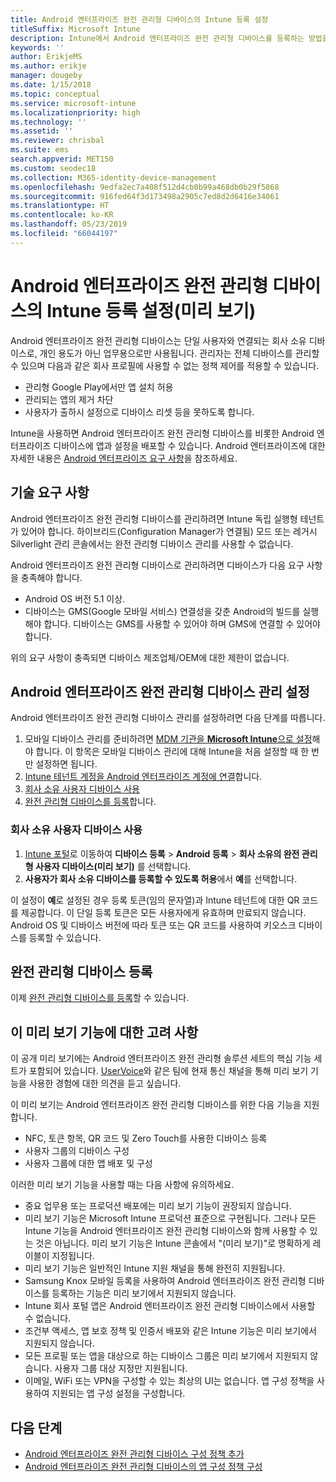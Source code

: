 ```yaml
---
title: Android 엔터프라이즈 완전 관리형 디바이스의 Intune 등록 설정
titleSuffix: Microsoft Intune
description: Intune에서 Android 엔터프라이즈 완전 관리형 디바이스를 등록하는 방법을 알아봅니다.
keywords: ''
author: ErikjeMS
ms.author: erikje
manager: dougeby
ms.date: 1/15/2018
ms.topic: conceptual
ms.service: microsoft-intune
ms.localizationpriority: high
ms.technology: ''
ms.assetid: ''
ms.reviewer: chrisbal
ms.suite: ems
search.appverid: MET150
ms.custom: seodec18
ms.collection: M365-identity-device-management
ms.openlocfilehash: 9edfa2ec7a408f512d4cb0b99a468db0b29f5868
ms.sourcegitcommit: 916fed64f3d173498a2905c7ed8d2d6416e34061
ms.translationtype: HT
ms.contentlocale: ko-KR
ms.lasthandoff: 05/23/2019
ms.locfileid: "66044197"
---
```

# <a name="set-up-intune-enrollment-of-android-enterprise-fully-managed-devices-preview"></a>Android 엔터프라이즈 완전 관리형 디바이스의 Intune 등록 설정(미리 보기)

Android 엔터프라이즈 완전 관리형 디바이스는 단일 사용자와 연결되는 회사 소유 디바이스로, 개인 용도가 아닌 업무용으로만 사용됩니다. 관리자는 전체 디바이스를 관리할 수 있으며 다음과 같은 회사 프로필에 사용할 수 없는 정책 제어를 적용할 수 있습니다.
- 관리형 Google Play에서만 앱 설치 허용
- 관리되는 앱의 제거 차단
- 사용자가 출하시 설정으로 디바이스 리셋 등을 못하도록 합니다.

Intune을 사용하면 Android 엔터프라이즈 완전 관리형 디바이스를 비롯한 Android 엔터프라이즈 디바이스에 앱과 설정을 배포할 수 있습니다. Android 엔터프라이즈에 대한 자세한 내용은 [Android 엔터프라이즈 요구 사항](https://support.google.com/work/android/answer/6174145?hl=en&ref_topic=6151012)을 참조하세요.

## <a name="technical-requirements"></a>기술 요구 사항

Android 엔터프라이즈 완전 관리형 디바이스를 관리하려면 Intune 독립 실행형 테넌트가 있어야 합니다. 하이브리드(Configuration Manager가 연결됨) 모드 또는 레거시 Silverlight 관리 콘솔에서는 완전 관리형 디바이스 관리를 사용할 수 없습니다.

Android 엔터프라이즈 완전 관리형 디바이스로 관리하려면 디바이스가 다음 요구 사항을 충족해야 합니다.

- Android OS 버전 5.1 이상.
- 디바이스는 GMS(Google 모바일 서비스) 연결성을 갖춘 Android의 빌드를 실행해야 합니다. 디바이스는 GMS를 사용할 수 있어야 하며 GMS에 연결할 수 있어야 합니다.

위의 요구 사항이 충족되면 디바이스 제조업체/OEM에 대한 제한이 없습니다.

## <a name="set-up-android-enterprise-fully-managed-device-management"></a>Android 엔터프라이즈 완전 관리형 디바이스 관리 설정

Android 엔터프라이즈 완전 관리형 디바이스 관리를 설정하려면 다음 단계를 따릅니다.

1. 모바일 디바이스 관리를 준비하려면 [MDM 기관을 **Microsoft Intune**으로 설정](mdm-authority-set.md)해야 합니다. 이 항목은 모바일 디바이스 관리에 대해 Intune을 처음 설정할 때 한 번만 설정하면 됩니다.
2. [Intune 테넌트 계정을 Android 엔터프라이즈 계정에 연결](connect-intune-android-enterprise.md)합니다.
3. [회사 소유 사용자 디바이스 사용](#enable-corporate-owned-user-devices)
4. [완전 관리형 디바이스를 등록](#enroll-the-fully-managed-devices)합니다.

### <a name="enable-corporate-owned-user-devices"></a>회사 소유 사용자 디바이스 사용

1. [Intune 포털](https://portal.azure.com)로 이동하여 **디바이스 등록** > **Android 등록** > **회사 소유의 완전 관리형 사용자 디바이스(미리 보기)** 를 선택합니다.
2. **사용자가 회사 소유 디바이스를 등록할 수 있도록 허용**에서 **예**를 선택합니다.

이 설정이 **예**로 설정된 경우 등록 토큰(임의 문자열)과 Intune 테넌트에 대한 QR 코드를 제공합니다. 이 단일 등록 토큰은 모든 사용자에게 유효하며 만료되지 않습니다. Android OS 및 디바이스 버전에 따라 토큰 또는 QR 코드를 사용하여 키오스크 디바이스를 등록할 수 있습니다.

## <a name="enroll-the-fully-managed-devices"></a>완전 관리형 디바이스 등록
이제 [완전 관리형 디바이스를 등록](android-dedicated-devices-fully-managed-enroll.md)할 수 있습니다.

## <a name="considerations-for-this-preview-feature"></a>이 미리 보기 기능에 대한 고려 사항
이 공개 미리 보기에는 Android 엔터프라이즈 완전 관리형 솔루션 세트의 핵심 기능 세트가 포함되어 있습니다. [UserVoice](https://microsoftintune.uservoice.com/forums/291681-ideas?category_id=210853)와 같은 팀에 현재 통신 채널을 통해 미리 보기 기능을 사용한 경험에 대한 의견을 듣고 싶습니다.

이 미리 보기는 Android 엔터프라이즈 완전 관리형 디바이스를 위한 다음 기능을 지원합니다.
- NFC, 토큰 항목, QR 코드 및 Zero Touch를 사용한 디바이스 등록
- 사용자 그룹의 디바이스 구성
- 사용자 그룹에 대한 앱 배포 및 구성


이러한 미리 보기 기능을 사용할 때는 다음 사항에 유의하세요.
- 중요 업무용 또는 프로덕션 배포에는 미리 보기 기능이 권장되지 않습니다. 
- 미리 보기 기능은 Microsoft Intune 프로덕션 표준으로 구현됩니다. 그러나 모든 Intune 기능을 Android 엔터프라이즈 완전 관리형 디바이스와 함께 사용할 수 있는 것은 아닙니다. 미리 보기 기능은 Intune 콘솔에서 "(미리 보기)"로 명확하게 레이블이 지정됩니다. 
- 미리 보기 기능은 일반적인 Intune 지원 채널을 통해 완전히 지원됩니다.
- Samsung Knox 모바일 등록을 사용하여 Android 엔터프라이즈 완전 관리형 디바이스를 등록하는 기능은 미리 보기에서 지원되지 않습니다. 
- Intune 회사 포털 앱은 Android 엔터프라이즈 완전 관리형 디바이스에서 사용할 수 없습니다. 
- 조건부 액세스, 앱 보호 정책 및 인증서 배포와 같은 Intune 기능은 미리 보기에서 지원되지 않습니다. 
- 모든 프로필 또는 앱을 대상으로 하는 디바이스 그룹은 미리 보기에서 지원되지 않습니다. 사용자 그룹 대상 지정만 지원됩니다. 
- 이메일, WiFi 또는 VPN을 구성할 수 있는 최상의 UI는 없습니다. 앱 구성 정책을 사용하여 지원되는 앱 구성 설정을 구성합니다.

## <a name="next-steps"></a>다음 단계
- [Android 엔터프라이즈 완전 관리형 디바이스 구성 정책 추가](device-restrictions-android-for-work.md#device-owner-only)
- [Android 엔터프라이즈 완전 관리형 디바이스의 앱 구성 정책 구성](app-configuration-policies-use-android.md)

